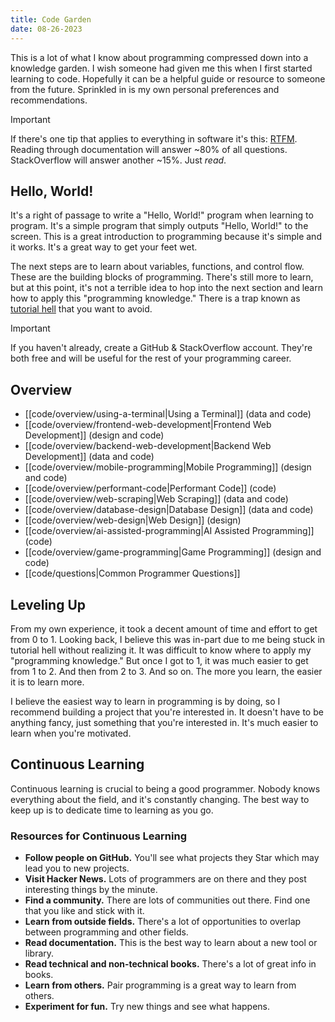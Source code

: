 ```yaml
---
title: Code Garden
date: 08-26-2023
---
```


This is a lot of what I know about programming compressed down into a knowledge garden. I wish someone had given me this when I first started learning to code. Hopefully it can be a helpful guide or resource to someone from the future. Sprinkled in is my own personal preferences and recommendations.

>[!important]
>If there's one tip that applies to everything in software it's this: [RTFM](https://en.wikipedia.org/wiki/RTFM). Reading through documentation will answer ~80% of all questions. StackOverflow will answer another ~15%. Just *read*.

## Hello, World!

It's a right of passage to write a "Hello, World!" program when learning to program. It's a simple program that simply outputs "Hello, World!" to the screen. This is a great introduction to programming because it's simple and it works. It's a great way to get your feet wet.

The next steps are to learn about variables, functions, and control flow. These are the building blocks of programming. There's still more to learn, but at this point, it's not a terrible idea to hop into the next section and learn how to apply this "programming knowledge." There is a trap known as [tutorial hell](https://hackernoon.com/9-step-solution-to-escape-tutorial-hell-permanently) that you want to avoid.

>[!important]
>If you haven't already, create a GitHub & StackOverflow account. They're both free and will be useful for the rest of your programming career.

## Overview

- [[code/overview/using-a-terminal|Using a Terminal]] (data and code)
- [[code/overview/frontend-web-development|Frontend Web Development]] (design and code)
- [[code/overview/backend-web-development|Backend Web Development]] (data and code)
- [[code/overview/mobile-programming|Mobile Programming]] (design and code)
- [[code/overview/performant-code|Performant Code]] (code)
- [[code/overview/web-scraping|Web Scraping]] (data and code)
- [[code/overview/database-design|Database Design]] (data and code)
- [[code/overview/web-design|Web Design]] (design)
- [[code/overview/ai-assisted-programming|AI Assisted Programming]] (code)
- [[code/overview/game-programming|Game Programming]] (design and code)
- [[code/questions|Common Programmer Questions]]

## Leveling Up

From my own experience, it took a decent amount of time and effort to get from 0 to 1. Looking back, I believe this was in-part due to me being stuck in tutorial hell without realizing it. It was difficult to know where to apply my "programming knowledge." But once I got to 1, it was much easier to get from 1 to 2. And then from 2 to 3. And so on. The more you learn, the easier it is to learn more.

I believe the easiest way to learn in programming is by doing, so I recommend building a project that you're interested in. It doesn't have to be anything fancy, just something that you're interested in. It's much easier to learn when you're motivated.

## Continuous Learning

Continuous learning is crucial to being a good programmer. Nobody knows everything about the field, and it's constantly changing. The best way to keep up is to dedicate time to learning as you go.

### Resources for Continuous Learning

- **Follow people on GitHub.** You'll see what projects they Star which may lead you to new projects.
- **Visit Hacker News.** Lots of programmers are on there and they post interesting things by the minute.
- **Find a community.** There are lots of communities out there. Find one that you like and stick with it.
- **Learn from outside fields.** There's a lot of opportunities to overlap between programming and other fields.
- **Read documentation.** This is the best way to learn about a new tool or library.
- **Read technical and non-technical books.** There's a lot of great info in books.
- **Learn from others.** Pair programming is a great way to learn from others.
- **Experiment for fun.** Try new things and see what happens.